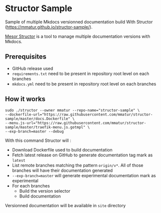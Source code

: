 # Structor Sample

Sample of multiple Mkdocs versionned documentation build With Structor (https://mmatur.github.io/structor-sample/).

[Mesor Structor](https://github.com/containous/structor) is a tool to manage multiple documentation versions with Mkdocs.

## Prerequisites

* GitHub release used
* `requirements.txt` need to be present in repository root level on each branches
* `mkdocs.yml` need to be present in repository root level on each branches

## How it works

```shell
sudo ./structor --owner mmatur --repo-name="structor-sample" \
--dockerfile-url="https://raw.githubusercontent.com/mmatur/structor-sample/master/docs.Dockerfile" \
--menu.js-url="https://raw.githubusercontent.com/mmatur/structor-sample/master/traefik-menu.js.gotmpl" \
--exp-branch=master --debug
```

With this command Structor will :
* Download Dockerfile used to build documentation
* Fetch latest release on GitHub to generate documentation tag mark as `latest`
* List remote branches matching the pattern `origin/v*`. All of those branches will have their documentation generated
* `--exp-branch=master` will generate experimental documentation mark as experimental
* For each branches
  * Build the version selector
  * Build documentation

Versionned documentation will be available in `site` directory

